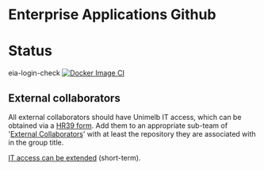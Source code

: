 # Enterprise Applications Github

# Status
eia-login-check
[![Docker Image CI](https://github.com/unimelb-enterprise-apps/eia-login-check/actions/workflows/deploy.yaml/badge.svg)](https://github.com/unimelb-enterprise-apps/eia-login-check/actions/workflows/deploy.yaml)

## External collaborators
All external collaborators should have Unimelb IT access, which can be obtained via a [HR39 form](https://unimelb.service-now.com/hr?id=it_access "HR39"). Add them to an appropriate sub-team of '[External Collaborators](https://github.com/orgs/unimelb-enterprise-apps/teams/external-collaborators "see External Collaborators team")' with at least the repository they are associated with in the group title.

[IT access can be extended](https://unimelb.service-now.com/sp?id=sc_cat_item&sys_id=6a34786e4f538e800ecb0bd11310c7be "Technical access extension") (short-term).
